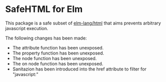 # SafeHTML for Elm

This package is a safe subset of [elm-lang/html](https://github.com/elm-lang/html) that aims prevents arbitrary javascript execution.

The following changes has been made:
* The attribute function has been unexposed.
* The property function has been unexposed.
* The node function has been unexposed.
* The on node function has been unexposed.
* Sanitazion has been introduced into the href attribute to filter for "javascript:"